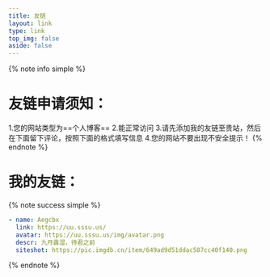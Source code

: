 ```yaml
---
title: 友链
layout: link
type: link
top_img: false
aside: false
---
```


{% note info simple %}
# 友链申请须知：
1.您的网站类型为==个人博客==
2.能正常访问
3.请先添加我的友链至贵站，然后在下面留下评论，按照下面的格式填写信息
4.您的网站不要出现不安全提示！
{% endnote %}

#  我的友链：
{% note success simple %}
```yaml
- name: Aegcbx
  link: https://uu.sssu.us/
  avatar: https://uu.sssu.us/img/avatar.png
  descr: 九月露湿，待君之前
  siteshot: https://pic.imgdb.cn/item/649ad9d51ddac507cc40f140.png
```
{% endnote %}